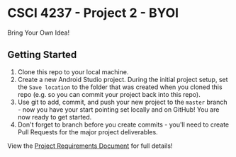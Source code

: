 # CSCI 4237 - Project 2 - BYOI
Bring Your Own Idea!

## Getting Started
1. Clone this repo to your local machine.
2. Create a new Android Studio project. During the initial project setup, set the `Save location` to the folder that was created when you cloned this repo (e.g. so you can commit your project back into this repo).
3. Use git to add, commit, and push your new project to the `master` branch - now you have your start pointing set locally and on GitHub! You are now ready to get started.
4. Don't forget to branch before you create commits - you'll need to create Pull Requests for the major project deliverables.

View the [Project Requirements Document](https://drive.google.com/open?id=1QwTZ72eqFFk39mgzo3tHHHJnMDSGxqGGQ9xZquUgdcw) for full details!
